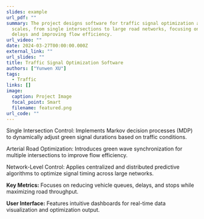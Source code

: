 ```yaml
---
slides: example
url_pdf: ""
summary: The project designs software for traffic signal optimization at various
  scales, from single intersections to large road networks, focusing on reducing
  delays and improving flow efficiency.
url_video: ""
date: 2024-03-27T00:00:00.000Z
external_link: ""
url_slides: ""
title: Traffic Signal Optimization Software
authors: ["Yunwen XU"]
tags:
  - Traffic
links: []
image:
  caption: Project Image
  focal_point: Smart
  filename: featured.png
url_code: ""
---
```

Single Intersection Control: Implements Markov decision processes (MDP) to dynamically adjust green signal durations based on traffic conditions.

Arterial Road Optimization: Introduces green wave synchronization for multiple intersections to improve flow efficiency.

Network-Level Control: Applies centralized and distributed predictive algorithms to optimize signal timing across large networks.

**Key Metrics:** Focuses on reducing vehicle queues, delays, and stops while maximizing road throughput.

**User Interface:** Features intuitive dashboards for real-time data visualization and optimization output.
